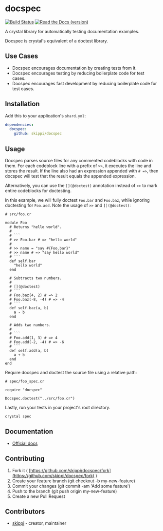 # docspec

[![Build Status](https://travis-ci.com/skippi/docspec.svg?branch=master)](https://travis-ci.com/skippi/docspec)
[![Read the Docs (version)](https://img.shields.io/readthedocs/pip/stable.svg)](https://skippi.github.io/docspec/)

A crystal library for automatically testing documentation examples.

Docspec is crystal's equivalent of a doctest library.

## Use Cases

* Docspec encourages documentation by creating tests from it.
* Docspec encourages testing by reducing boilerplate code for test cases.
* Docspec encourages fast development by reducing boilerplate code for test
  cases.

## Installation

Add this to your application's `shard.yml`:

```yaml
dependencies:
  docspec:
    github: skippi/docspec
```

## Usage

Docspec parses source files for any commented codeblocks with code in them. For
each codeblock line with a prefix of `>>`, it executes the line and stores the
result. If the line also had an expression appended with `# =>`, then docspec
will test that the result equals the appended expression.

Alternatively, you can use the `[](@doctest)` annotation instead of `>>` to
mark entire codeblocks for doctesting.

In this example, we will fully doctest `Foo.bar` and `Foo.baz`, while ignoring doctesting for
`Foo.add`. Note the usage of `>>` and `[](@doctest)`:

```crystal
# src/foo.cr

module Foo
  # Returns "hello world".
  #
  # ```
  # >> Foo.bar # => "hello world"
  #
  # >> name = "say #{Foo.bar}"
  # >> name # => "say hello world"
  # ```
  def self.bar
    "hello world"
  end

  # Subtracts two numbers.
  #
  # [](@doctest)
  # ```
  # Foo.baz(4, 2) # => 2
  # Foo.baz(-8, -4) # => -4
  # ```
  def self.baz(a, b)
    a - b
  end

  # Adds two numbers.
  #
  # ```
  # Foo.add(1, 3) # => 4
  # Foo.add(-2, -4) # => -6
  # ```
  def self.add(a, b)
    a + b
  end
end
```

Require docspec and doctest the source file using a relative path:

```crystal
# spec/foo_spec.cr

require "docspec"

Docspec.doctest("../src/foo.cr")
```

Lastly, run your tests in your project's root directory.

```bash
crystal spec
```

## Documentation

* [Official docs](https://skippi.github.io/docspec/)

## Contributing

1. Fork it ( [https://github.com/skippi/docspec/fork](https://github.com/skippi/docspec/fork) )
2. Create your feature branch (git checkout -b my-new-feature)
3. Commit your changes (git commit -am 'Add some feature')
4. Push to the branch (git push origin my-new-feature)
5. Create a new Pull Request

## Contributors

* [skippi](https://github.com/skippi)  - creator, maintainer
